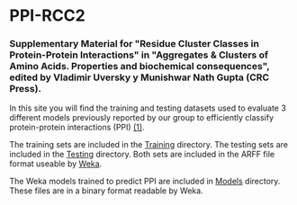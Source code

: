 # PPI-RCC2
<h3>Supplementary Material for "Residue Cluster Classes in Protein-Protein Interactions" in "Aggregates &amp; Clusters of Amino Acids. Properties and biochemical consequences", edited by Vladimir Uversky y Munishwar Nath Gupta (CRC Press).</h3>

In this site you will find the training and testing datasets used to evaluate 3 different models previously reported by our group to efficiently classify protein-protein interactions (PPI) <a href="https://pubmed.ncbi.nlm.nih.gov/32640745/">(1)</a>.

The training sets are included in the <a href="">Training</a> directory. The testing sets are included in the <a href="">Testing</a> directory. Both sets are included in the ARFF file format useable by <a href="https://ml.cms.waikato.ac.nz/weka/">Weka</a>.

The Weka models trained to predict PPI are included in <a href="">Models</a> directory. These files are in a binary format readable by Weka.

